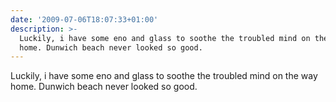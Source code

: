 ```yaml
---
date: '2009-07-06T18:07:33+01:00'
description: >-
  Luckily, i have some eno and glass to soothe the troubled mind on the way
  home. Dunwich beach never looked so good.
---
```

Luckily, i have some eno and glass to soothe the troubled mind on the way home. Dunwich beach never looked so good.
